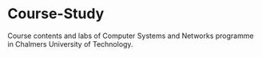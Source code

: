 # Course-Study
Course contents and labs of Computer Systems and Networks programme in Chalmers University of Technology.
